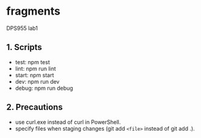 # fragments

DPS955 lab1

## 1. Scripts
- test: npm test
- lint: npm run lint
- start: npm start
- dev: npm run dev
- debug: npm run debug
## 2. Precautions
- use curl.exe instead of curl in PowerShell.
- specify files when staging changes (git add `<file>` instead of git add .).

